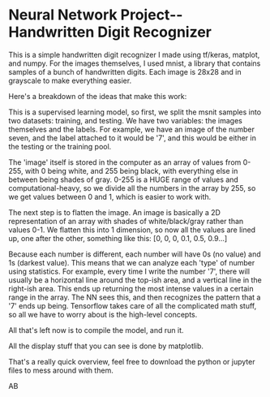 # Neural Network Project--Handwritten Digit Recognizer

This is a simple handwritten digit recognizer I made using tf/keras, matplot, and numpy. For the images themselves, I used mnist, a library that contains samples of a bunch of handwritten digits. Each image is 28x28 and in grayscale to make everything easier.

Here's a breakdown of the ideas that make this work:

This is a supervised learning model, so first, we split the msnit samples into two datasets: training, and testing. We have two variables: the images themselves and the labels. For example, we have an image of the number seven, and the label attached to it would be '7', and this would be either in the testing or the training pool.

The 'image' itself is stored in the computer as an array of values from 0-255, with 0 being white, and 255 being black, with everything else in between being shades of gray. 0-255 is a HUGE range of values and computational-heavy, so we divide all the numbers in the array by 255, so we get values between 0 and 1, which is easier to work with.

The next step is to flatten the image. An image is basically a 2D representation of an array with shades of white/black/gray rather than values 0-1. We flatten this into 1 dimension, so now all the values are lined up, one after the other, something like this: [0, 0, 0, 0.1, 0.5, 0.9...] 

Because each number is different, each number will have 0s (no value) and 1s (darkest value). This means that we can analyze each 'type' of number using statistics. For example, every time I write the number '7', there will usually be a horizontal line around the top-ish area, and a vertical line in the right-ish area. This ends up returning the most intense values in a certain range in the array. The NN sees this, and then recognizes the pattern that a '7' ends up being. Tensorflow takes care of all the complicated math stuff, so all we have to worry about is the high-level concepts.

All that's left now is to compile the model, and run it. 

All the display stuff that you can see is done by matplotlib.

That's a really quick overview, feel free to download the python or jupyter files to mess around with them. 

AB
